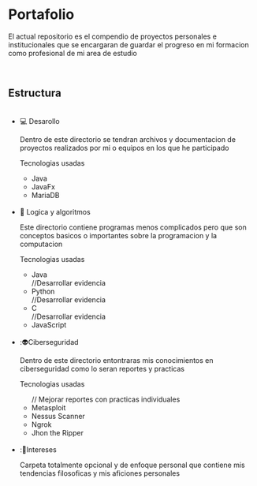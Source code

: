# Portafolio
<p>El actual repositorio es el compendio de proyectos personales e institucionales que se encargaran de guardar el progreso en mi formacion como profesional de mi area de estudio</p>
<br>

## Estructura

<UL>
  <br>
  <LI>💻 Desarollo</LI>
  <p>Dentro de este directorio se tendran archivos y documentacion de proyectos realizados por mi o equipos en los que he participado</p>
  <p>Tecnologias usadas</p>
  <UL>
    <LI>Java</LI>
    <LI>JavaFx</LI>
    <LI>MariaDB</LI>
  </UL>

  <br>
  <LI>🧠 Logica y algoritmos</LI>  
  <p>Este directorio contiene programas menos complicados pero que son conceptos basicos o importantes sobre la programacion y la computacion</p>
  <p>Tecnologias usadas</p>
  <UL>
    <LI>Java</LI>
    //Desarrollar evidencia <LI>Python</LI>
    //Desarrollar evidencia <LI>C</LI>
    //Desarrollar evidencia <LI>JavaScript</LI>
  </UL>

  <br>
  <LI>:👽Ciberseguridad</LI>
  <p>Dentro de este directorio entontraras mis conocimientos en ciberseguridad como lo seran reportes y practicas</p>
  <p>Tecnologias usadas</p>
  <UL>
    // Mejorar reportes con practicas individuales
    <LI>Metasploit</LI>
    <LI>Nessus Scanner</LI>
    <LI>Ngrok</LI>
    <LI>Jhon the Ripper</LI>
  </UL>

  <br>
  <LI>:📖Intereses</LI>
  <p>Carpeta totalmente opcional y de enfoque personal que contiene mis tendencias filosoficas y mis aficiones personales</p>
</UL>
